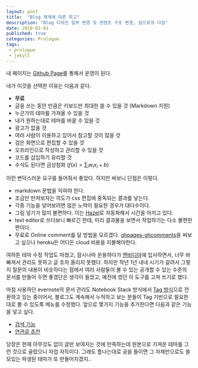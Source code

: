 ```yaml
---
layout: post
title:  "Blog 재개에 따른 회고"
description: "Blog 디자인 일부 변경 및 컨텐츠 구조 변경, 앞으로의 다짐"
date: 2018-01-01
published: true
categories: Prologue
tags:
 - prologue
 - jekyll
---
```


내 페이지는 [Github Page](https://pages.github.com)를 통해서 운영이 된다.

내가 이것을 선택한 이유는 다음과 같다.
* __무료__
* 글을 쓰는 동안 만큼은 키보드만 최대한 쓸 수 있을 것 (Markdown 지원)
* 누군가의 테마를 가져올 수 있을 것
* 내가 원하는대로 테마를 바꿀 수 있을 것
* 광고가 없을 것
* 여러 사람이 이용하고 있어서 참고할 것이 많을 것
* 검은 화면으로 편집할 수 있을 것
* 오프라인으로 작성하고 관리할 수 있을 것
* 코드를 삽입하기 유리할 것
* 수식도 된다면 금상첨화 ($f(x)=\sum_i w_i x_i + b$)

이런 변덕스러운 요구를 들어줘서 좋았다. 하지만 써보니 단점은 이렇다.
* markdown 문법을 익혀야 한다.
* 조금만 만져보자는 의도가 css 편집에 중독되는 결과를 낳는다.
* 각종 기능을 넣어보려면 많은 노력이 필요한 경우가 대다수이다.
* 그림 넣기가 많이 불편하다. 이는 [Hazel](https://www.noodlesoft.com)로 자동화해서 시간을 아끼고 있다.
* text editor로 쓰다보니 빠르긴 한데, 미리 결과물을 보면서 작업하기는 다소 불편한 편이다.
* 무료로 Online comment를 달 방법을 모르겠다. [ghpages-ghcomments](http://downtothewire.io/ghpages-ghcomments/about/)을 써보고 싶으나 heroku든 어디든 cloud 비용을 지불해야한다.

여하튼 테마 수정 작업도 마쳤고, 잠시나마 운용하다가 [엔비디아](http://www.nvidia.co.kr/page/home.html)에 입사하면서,
너무 바빠져서 관리도 못하고 글 조차 올리지 못했다. 하지만 작년 1년 내내 시기가 갈려서 그렇지 질문의 내용이 비슷하다는 점에서 여러 사람들이 볼 수 있는 공개할 수 있는 수준의 문서를 만들어 두면 좋겠단은 생각이 들었고, 예전에 썼던 이 도구를 고쳐 쓰기로 했다.

마침 사용하던 evernote의 문서 관리도 Notebook Stack 방식에서 [Tag 방식](https://brunch.co.kr/@sshong/52)으로 전환하고 있는 중이어서, 블로그도 계속해서 누적하고 보는 분들이 Tag 기반으로 필요한대로 볼 수 있도록 메뉴를 수정했다.
앞으로 몇가지 기능을 추가한다면 다음과 같은 기능을 넣고 싶다.
* [검색 기능]
* [연관글 추천]

당장은 현재 아무것도 없이 글만 보여지는 것에 만족하는데 원본으로 가져온 테마를 그런 것으로 골랐으니 자업 자득이다. 그래도 틈나는대로 공을 들이면 그 자체만으로도 쓸모있는 파생된 테마가 또 만들어지겠지..

[검색 기능]: https://imyeonn.github.io/blog/blog/30/
[연관글 추천]: https://blog.webjeda.com/jekyll-related-posts/
